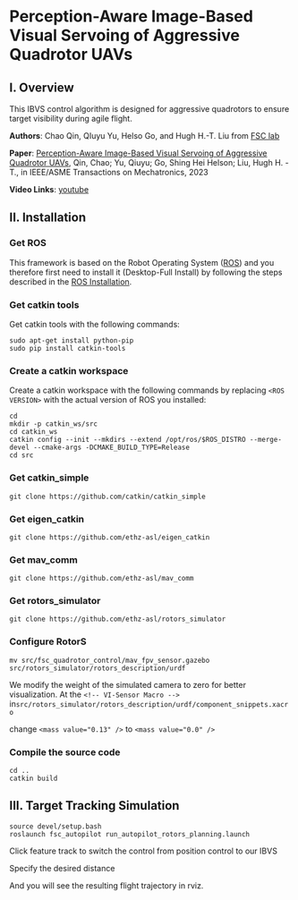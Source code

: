 # Perception-Aware Image-Based Visual Servoing of Aggressive Quadrotor UAVs

## I. Overview

This IBVS control algorithm is designed for aggressive quadrotors to ensure target visibility during agile flight.

**Authors**: Chao Qin, QIuyu Yu, Helso Go, and Hugh H.-T. Liu from [FSC lab](https://www.flight.utias.utoronto.ca/fsc/)

**Paper**: [Perception-Aware Image-Based Visual Servoing of Aggressive Quadrotor UAVs](https://ieeexplore.ieee.org/abstract/document/10140151), Qin, Chao; Yu, Qiuyu; Go, Shing Hei Helson; Liu, Hugh H. -T., in IEEE/ASME Transactions on Mechatronics, 2023

**Video Links**: [youtube](https://www.youtube.com/watch?v=X2-SMGD99oA)



## II. Installation

### Get ROS

This framework is based on the Robot Operating System ([ROS](http://www.ros.org/)) and you therefore first need to install it (Desktop-Full Install) by following the steps described in the [ROS Installation](http://wiki.ros.org/ROS/Installation).

### Get catkin tools

Get catkin tools with the following commands:

```
sudo apt-get install python-pip
sudo pip install catkin-tools
```

### Create a catkin workspace

Create a catkin workspace with the following commands by replacing `<ROS VERSION>` with the actual version of ROS you installed:

```
cd
mkdir -p catkin_ws/src
cd catkin_ws
catkin config --init --mkdirs --extend /opt/ros/$ROS_DISTRO --merge-devel --cmake-args -DCMAKE_BUILD_TYPE=Release
cd src
```

### Get catkin_simple

```
git clone https://github.com/catkin/catkin_simple
```


### Get eigen_catkin

```
git clone https://github.com/ethz-asl/eigen_catkin
```
### Get mav_comm

```
git clone https://github.com/ethz-asl/mav_comm
```

### Get rotors_simulator

```
git clone https://github.com/ethz-asl/rotors_simulator
```

### Configure RotorS

```
mv src/fsc_quadrotor_control/mav_fpv_sensor.gazebo src/rotors_simulator/rotors_description/urdf
```

We modify the weight of the simulated camera to zero for better visualization. At the ```<!-- VI-Sensor Macro -->``` in```src/rotors_simulator/rotors_description/urdf/component_snippets.xacro```

change ```<mass value="0.13" />``` to ```<mass value="0.0" />```



### Compile the source code

```
cd ..
catkin build
```



## III. Target Tracking Simulation

```
source devel/setup.bash
roslaunch fsc_autopilot run_autopilot_rotors_planning.launch 
```

Click feature track to switch the control from position control to our IBVS



Specify the desired distance 



And you will see the resulting flight trajectory in rviz.
